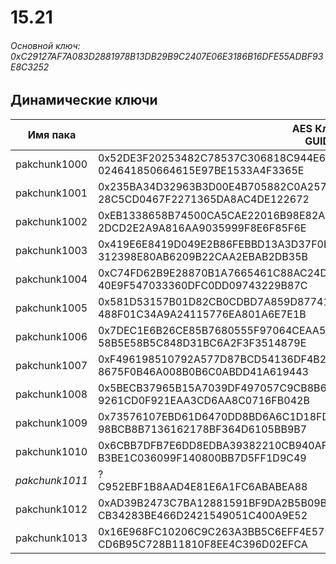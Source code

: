 # 15.21

###### Основной ключ: 0xC29127AF7A083D2881978B13DB29B9C2407E06E3186B16DFE55ADBF93E8C3252

## Динамические ключи

| Имя пака         | AES Ключ<br/>GUID                                                                                            |
|--------------|---------------------------------------------------------------------------------------------------------|
| pakchunk1000 | 0x52DE3F20253482C78537C306818C944E65A2751B63F727A8FCD341A78CBFEE1B<br/>024641850664615E97BE1533A4F3365E |
| pakchunk1001 | 0x235BA34D32963B3D00E4B705882C0A257425F5B9CCA56F7286F635DD4696A356<br/>28C5CD0467F2271365DA8AC4DE122672 |
| pakchunk1002 | 0xEB1338658B74500CA5CAE22016B98E82AE1F6151F60A113340D725F0A190174A<br/>2DCD2E2A9A816AA9035999F8E6F85F6E |
| pakchunk1003 | 0x419E6E8419D049E2B86FEBBD13A3D37F0EE3DAC70F3133D7E1F153389588C043<br/>312398E80AB6209B22CAA2EBAB2DB35B |
| pakchunk1004 | 0xC74FD62B9E28870B1A7665461C88AC24DC870BC32A954F1B8361FE06C68406D7<br/>40E9F547033360DFC0DD09743229B87C |
| pakchunk1005 | 0x581D53157B01D82CB0CDBD7A859D8774173C5F516C4D5AB3943C21C893BC3DC7<br/>488F01C34A9A24115776EA801A6E7E1B |
| pakchunk1006 | 0x7DEC1E6B26CE85B7680555F97064CEAA5C788DFDC674F98A6A711F726DEDB943<br/>58B5E58B5C848D31BC6A2F3F3514879E |
| pakchunk1007 | 0xF496198510792A577D87BCD54136DF4B2349BE1CFD51A275EC72003D91FC4F04<br/>8675F0B46A008B0B6C0ABDD41A619443 |
| pakchunk1008 | 0x5BECB37965B15A7039DF497057C9CB8B6044F930F93025D2D75B61ED4A6198F4<br/>9261CD0F921EAA3CD6AA8C0716FB042B |
| pakchunk1009 | 0x73576107EBD61D6470DD8BD6A6C1D18FD0328FC26376A60E2E7CABD18226C55A<br/>98BCB8B7136162178BF364D6105BB9B7 |
| pakchunk1010 | 0x6CBB7DFB7E6DD8EDBA39382210CB940AF1F5927FA51A34E385A104A22CF80AD1<br/>B3BE1C036099F140800BB7D5FF1D9C49 |
| *pakchunk1011* | ?<br/>C952EBF1B8AAD4E81E6A1FC6ABABEA88                                                                |
| pakchunk1012 | 0xAD39B2473C7BA12881591BF9DA2B5B09B00594B232ED6E9D6680DC7F24CC9B2A<br/>CB34283BE466D2421549051C400A9E52 |
| pakchunk1013 | 0x16E968FC10206C9C263A3BB5C6EFF4E579F12C36DE9C8E1B0C46F6AD4C9FE61C<br/>CD6B95C728B11810F8EE4C396D02EFCA |
